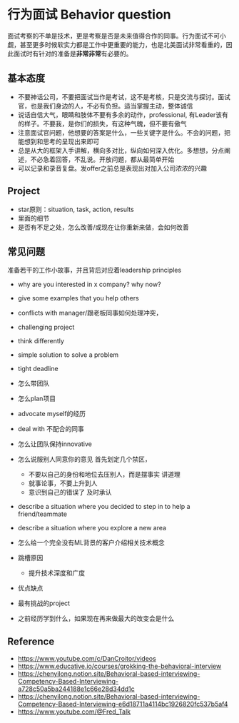 # 行为面试 Behavior question

面试考察的不单是技术，更是考察是否是未来值得合作的同事。行为面试不可小觑，甚至更多时候软实力都是工作中更重要的能力，也是北美面试非常看重的，因此面试时有针对的准备是**非常非常**有必要的。

## 基本态度
- 不要神话公司，不要把面试当作是考试，这不是考核，只是交流与探讨。面试官，也是我们身边的人，不必有负担。适当掌握主动，整体诚信
- 说话自信大气，眼睛和肢体不要有多余的动作，professional, 有Leader该有的样子。不要我，是你们的损失，有这种气魄，但不要有傲气
- 注意面试官问题，他想要的答案是什么，一些关键字是什么。不会的问题，把能想到和思考的呈现出来即可
- 总是从大的框架入手讲解，横向多对比，纵向如何深入优化。多想想，分点阐述，不必急着回答，不乱说。开放问题，都从最简单开始
- 可以记录和录音复盘。发offer之前总是表现出对加入公司浓浓的兴趣


## Project
- star原则：situation, task, action, results
- 里面的细节
- 是否有不足之处，怎么改善/或现在让你重新来做，会如何改善


## 常见问题
准备若干的工作小故事，并且背后对应着leadership principles

- why are you interested in x company? why now?
- give some examples that you help others
- conflicts with manager/跟老板同事如何处理冲突，
- challenging project
- think differently
- simple solution to solve a problem
- tight deadline

- 怎么带团队
- 怎么plan项目
- advocate myself的经历
- deal with 不配合的同事
- 怎么让团队保持innovative
- 怎么说服别人同意你的意见
    首先划定几个禁区，
    - 不要以自己的身份和地位去压别人，而是摆事实 讲道理
    - 就事论事，不要上升到人
    - 意识到自己的错误了 及时承认
- describe a situation where you decided to step in to help a friend/teammate
- describe a situation where you explore a new area
- 怎么给一个完全没有ML背景的客户介绍相关技术概念

- 跳槽原因
  - 提升技术深度和广度 
- 优点缺点
- 最有挑战的project
- 之前经历学到什么，如果现在再来做最大的改变会是什么


## Reference
- https://www.youtube.com/c/DanCroitor/videos
- https://www.educative.io/courses/grokking-the-behavioral-interview
- https://chenyilong.notion.site/Behavioral-based-interviewing-Competency-Based-Interviewing-a728c50a5ba244188e1c66e28d34dd1c
- https://chenyilong.notion.site/Behavioral-based-interviewing-Competency-Based-Interviewing-e6d18711a4114bc1926820fc537b5af4
- https://www.youtube.com/@Fred_Talk

